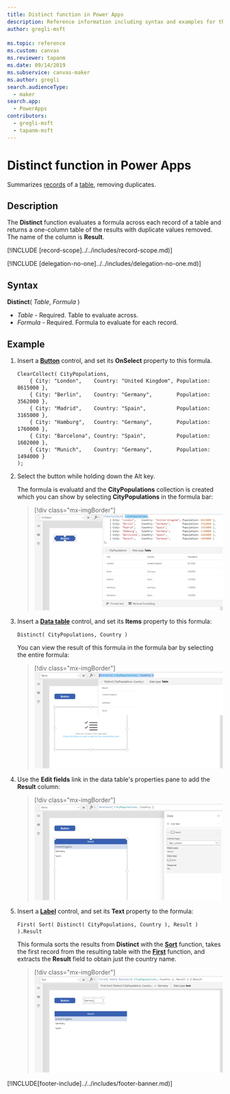 ```yaml
---
title: Distinct function in Power Apps
description: Reference information including syntax and examples for the Distinct function in Power Apps.
author: gregli-msft

ms.topic: reference
ms.custom: canvas
ms.reviewer: tapanm
ms.date: 09/14/2019
ms.subservice: canvas-maker
ms.author: gregli
search.audienceType: 
  - maker
search.app: 
  - PowerApps
contributors:
  - gregli-msft
  - tapanm-msft
---
```

# Distinct function in Power Apps
Summarizes [records](/power-apps/maker/canvas-apps/working-with-tables.md#records) of a [table](/power-apps/maker/canvas-apps/working-with-tables.md), removing duplicates.

## Description
The **Distinct** function evaluates a formula across each record of a table and returns a one-column table of the results with duplicate values removed.  The name of the column is **Result**.  

[!INCLUDE [record-scope]../../includes/record-scope.md)]

[!INCLUDE [delegation-no-one]../../includes/delegation-no-one.md)]

## Syntax
**Distinct**( *Table*, *Formula* )

* *Table* - Required.  Table to evaluate across.
* *Formula* - Required.  Formula to evaluate for each record.

## Example

1. Insert a [**Button**](/power-apps/maker/canvas-apps/controls/control-button.md) control, and set its **OnSelect** property to this formula.

    ```powerapps-dot
    ClearCollect( CityPopulations,
        { City: "London",    Country: "United Kingdom", Population: 8615000 },
        { City: "Berlin",    Country: "Germany",        Population: 3562000 },
        { City: "Madrid",    Country: "Spain",          Population: 3165000 },
        { City: "Hamburg",   Country: "Germany",        Population: 1760000 },
        { City: "Barcelona", Country: "Spain",          Population: 1602000 },
        { City: "Munich",    Country: "Germany",        Population: 1494000 }
    );
    ```

1. Select the button while holding down the Alt key.

    The formula is evaluatd and the **CityPopulations** collection is created which you can show by selecting **CityPopulations** in the formula bar:

    > [!div class="mx-imgBorder"]
    > ![CityPopulations collection shown in result view.](media/function-distinct/citypopulations-create.png)

1. Insert a [**Data table**](/power-apps/maker/canvas-apps/controls/control-data-table.md) control, and set its **Items** property to this formula:

    ```powerapps-dot
    Distinct( CityPopulations, Country )
    ```

    You can view the result of this formula in the formula bar by selecting the entire formula:

    > [!div class="mx-imgBorder"]
    > ![Output from Distinct function shown in result view.](media/function-distinct/citypopulations-distinct.png)

1. Use the **Edit fields** link in the data table's properties pane to add the **Result** column:

    > [!div class="mx-imgBorder"]
    > ![Output from Distinct function shown in data table.](media/function-distinct/citypopulations-datatable.png)

1. Insert a [**Label**](/power-apps/maker/canvas-apps/controls/control-text-box.md) control, and set its **Text** property to the formula:

    ```powerapps-dot
    First( Sort( Distinct( CityPopulations, Country ), Result ) ).Result
    ```

    This formula sorts the results from **Distinct** with the [**Sort**](function-sort.md) function, takes the first record from the resulting table with the [**First**](function-first-last.md) function, and extracts the **Result** field to obtain just the country name.

    > [!div class="mx-imgBorder"]
    > ![Output from Distinct function showing the first country by name.](media/function-distinct/citypopulations-first.png)

     


[!INCLUDE[footer-include]../../includes/footer-banner.md)]